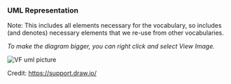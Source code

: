 ### UML Representation

Note: This includes all elements necessary for the vocabulary, so includes (and denotes) necessary elements that we re-use from other vocabularies.

*To make the diagram bigger, you can right click and select View Image.*

![VF uml picture](https://raw.githubusercontent.com/valueflows/valueflows/master/release-doc-in-process/ValueFlowsUML.png)

Credit: https://support.draw.io/
